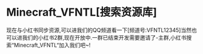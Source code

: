 # Minecraft_VFNTL[搜索资源库]
现在与小红书同步资源,可以进我们的QQ频道看一下[频道号:VFNTL12345]当然也可以进我们的小红书2群,现在开放中.一群已结束开发需要邀请了-主群,小红书搜索“Minecraft_VFNTL“加入我们吧~!
